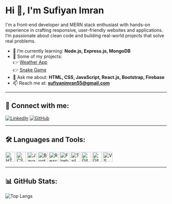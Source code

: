 # Hi 👋, I'm Sufiyan Imran

I'm a front-end developer and MERN stack enthusiast with hands-on experience in crafting responsive, user-friendly websites and applications. I’m passionate about clean code and building real-world projects that solve real problems.

- 🌱 I’m currently learning: **Node.js, Express.js, MongoDB**
- 💼 Some of my projects:  
  👉 [Weather App](https://github.com/Sufiyani/Weather-App)  
  👉 [Snake Game](https://github.com/Sufiyani/Snake-Game)
- 💬 Ask me about: **HTML, CSS, JavaScript, React.js, Bootstrap, Firebase**
- 📫 Reach me at: **sufiyanimran55@gmail.com**

---

## 🔗 Connect with me:
[![LinkedIn](https://img.shields.io/badge/LinkedIn-blue?logo=linkedin&style=for-the-badge)](https://www.linkedin.com/in/sufiyanimran/)
[![GitHub](https://img.shields.io/badge/GitHub-black?logo=github&style=for-the-badge)](https://github.com/Sufiyani)

---

## 🛠️ Languages and Tools:
<p align="left">
  <img src="https://cdn.jsdelivr.net/gh/devicons/devicon/icons/html5/html5-original.svg" height="30" alt="HTML5" />
  <img src="https://cdn.jsdelivr.net/gh/devicons/devicon/icons/css3/css3-original.svg" height="30" alt="CSS3" />
  <img src="https://cdn.jsdelivr.net/gh/devicons/devicon/icons/javascript/javascript-original.svg" height="30" alt="JavaScript" />
  <img src="https://cdn.jsdelivr.net/gh/devicons/devicon/icons/bootstrap/bootstrap-original.svg" height="30" alt="Bootstrap" />
  <img src="https://cdn.jsdelivr.net/gh/devicons/devicon/icons/react/react-original.svg" height="30" alt="React" />
  <img src="https://cdn.jsdelivr.net/gh/devicons/devicon/icons/firebase/firebase-plain.svg" height="30" alt="Firebase" />
  <img src="https://cdn.jsdelivr.net/gh/devicons/devicon/icons/tailwindcss/tailwindcss-plain.svg" height="30" alt="Tailwind CSS" />
  <img src="https://cdn.jsdelivr.net/gh/devicons/devicon/icons/git/git-original.svg" height="30" alt="Git" />
  <img src="https://cdn.jsdelivr.net/gh/devicons/devicon/icons/github/github-original.svg" height="30" alt="GitHub" />
  <img src="https://cdn.jsdelivr.net/gh/devicons/devicon/icons/vscode/vscode-original.svg" height="30" alt="VS Code" />

</p>

---

## 📊 GitHub Stats:
![Top Langs](https://github-readme-stats.vercel.app/api/top-langs/?username=Sufiyani&layout=compact&theme=github_dark&hide_border=true)
